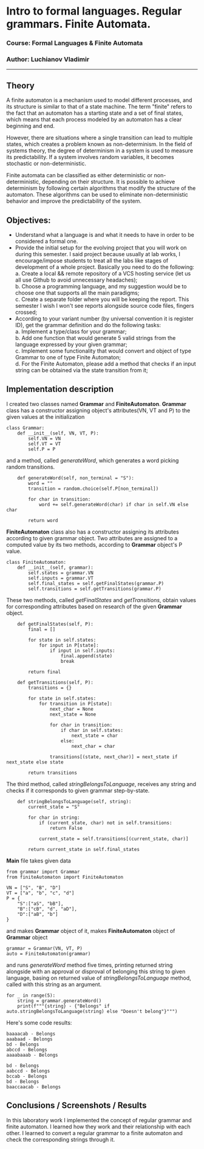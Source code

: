 # Intro to formal languages. Regular grammars. Finite Automata.

### Course: Formal Languages & Finite Automata

### Author: Luchianov Vladimir

---

## Theory

A finite automaton is a mechanism used to model different processes, and its structure is similar to that of a state machine. The term "finite" refers to the fact that an automaton has a starting state and a set of final states, which means that each process modeled by an automaton has a clear beginning and end.

However, there are situations where a single transition can lead to multiple states, which creates a problem known as non-determinism. In the field of systems theory, the degree of determinism in a system is used to measure its predictability. If a system involves random variables, it becomes stochastic or non-deterministic.

Finite automata can be classified as either deterministic or non-deterministic, depending on their structure. It is possible to achieve determinism by following certain algorithms that modify the structure of the automaton. These algorithms can be used to eliminate non-deterministic behavior and improve the predictability of the system.

## Objectives:

- Understand what a language is and what it needs to have in order to be considered a formal one.
- Provide the initial setup for the evolving project that you will work on during this semester. I said project because usually at lab works, I encourage/impose students to treat all the labs like stages of development of a whole project. Basically you need to do the following:  
a. Create a local && remote repository of a VCS hosting service (let us all use Github to avoid unnecessary headaches);  
b. Choose a programming language, and my suggestion would be to choose one that supports all the main paradigms;  
c. Create a separate folder where you will be keeping the report. This semester I wish I won't see reports alongside source code files, fingers crossed;
- According to your variant number (by universal convention it is register ID), get the grammar definition and do the following tasks:  
a. Implement a type/class for your grammar;  
b. Add one function that would generate 5 valid strings from the language expressed by your given grammar;  
c. Implement some functionality that would convert and object of type Grammar to one of type Finite Automaton;  
d. For the Finite Automaton, please add a method that checks if an input string can be obtained via the state transition from it;

## Implementation description

I created two classes named **Grammar** and **FiniteAutomaton**.
**Grammar** class has a constructor assigning object's attributes(VN, VT and P) to the given values at the initialization

```
class Grammar:
    def __init__(self, VN, VT, P):
        self.VN = VN
        self.VT = VT
        self.P = P
```
and a method, called _generateWord_, which generates a word picking random transitions.
```
    def generateWord(self, non_terminal = "S"):
        word = ""
        transition = random.choice(self.P[non_terminal])

        for char in transition:
            word += self.generateWord(char) if char in self.VN else char

        return word
```

**FiniteAutomaton** class also has a constructor assigning its attributes according to given grammar object. Two attributes are assigned to a computed value by its two methods, according to **Grammar** object's P value.
```
class FiniteAutomaton:
    def __init__(self, grammar):
        self.states = grammar.VN
        self.inputs = grammar.VT
        self.final_states = self.getFinalStates(grammar.P)
        self.transitions = self.getTransitions(grammar.P)
```
These two methods, called _getFinalStates_ and _getTransitions_, obtain values for corresponding attributes based on research of the given **Grammar** object.
```
    def getFinalStates(self, P):
        final = []

        for state in self.states:
            for input in P[state]:
                if input in self.inputs:
                    final.append(state)
                    break

        return final

    def getTransitions(self, P):
        transitions = {}

        for state in self.states:
            for transition in P[state]:
                next_char = None
                next_state = None

                for char in transition:
                    if char in self.states:
                        next_state = char
                    else:
                        next_char = char

                transitions[(state, next_char)] = next_state if next_state else state

        return transitions
```
The third method, called _stringBelongsToLanguage_, receives any string and checks if it corresponds to given grammar step-by-state.
```
    def stringBelongsToLanguage(self, string):
        current_state = "S"

        for char in string:
            if (current_state, char) not in self.transitions:
                return False
            
            current_state = self.transitions[(current_state, char)]

        return current_state in self.final_states
```

**Main** file takes given data
```
from grammar import Grammar
from finiteAutomaton import FiniteAutomaton

VN = ["S", "B", "D"]
VT = ["a", "b", "c", "d"]
P = {
    "S":["aS", "bB"],
    "B":["cB", "d", "aD"],
    "D":["aB", "b"]
}
```
and makes **Grammar** object of it, makes **FiniteAutomaton** object of **Grammar** object
```
grammar = Grammar(VN, VT, P)
auto = FiniteAutomaton(grammar)
```
and runs _generateWord_ method five times, printing returned string alongside with an approval or disproval of belonging this string to given language, basing on returned value of _stringBelongsToLanguage_ method, called with this string as an argument.
```
for _ in range(5):
    string = grammar.generateWord()
    print(f"""{string} - {"Belongs" if auto.stringBelongsToLanguage(string) else "Doesn't belong"}""")
```
Here's some code results:
```
baaaacab - Belongs
aaabaad - Belongs  
bd - Belongs       
abccd - Belongs    
aaaabaaab - Belongs
```
```
bd - Belongs
aabccd - Belongs    
bccab - Belongs     
bd - Belongs        
baaccaacab - Belongs
```

## Conclusions / Screenshots / Results
In this laboratory work I implemented the concept of regular grammar and finite automaton. I learned how they work and their relationship with each other. I learned to convert a regular grammar to a finite automaton and check the corresponding strings through it.